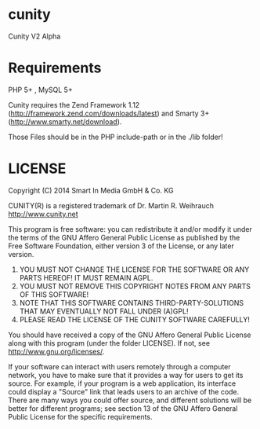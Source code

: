 cunity
======

Cunity V2 Alpha

Requirements
============

PHP 5+ , MySQL 5+

Cunity requires the Zend Framework 1.12 (http://framework.zend.com/downloads/latest) and 
Smarty 3+ (http://www.smarty.net/download).

Those Files should be in the PHP include-path or in the ./lib folder!

LICENSE
======

Copyright (C) 2014 Smart In Media GmbH & Co. KG

CUNITY(R) is a registered trademark of Dr. Martin R. Weihrauch
http://www.cunity.net

This program is free software: you can redistribute it and/or modify
it under the terms of the GNU Affero General Public License as
published by the Free Software Foundation, either version 3 of the
License, or any later version.

1. YOU MUST NOT CHANGE THE LICENSE FOR THE SOFTWARE OR ANY PARTS HEREOF! IT MUST REMAIN AGPL.
2. YOU MUST NOT REMOVE THIS COPYRIGHT NOTES FROM ANY PARTS OF THIS SOFTWARE!
3. NOTE THAT THIS SOFTWARE CONTAINS THIRD-PARTY-SOLUTIONS THAT MAY EVENTUALLY NOT FALL UNDER (A)GPL!
4. PLEASE READ THE LICENSE OF THE CUNITY SOFTWARE CAREFULLY!

You should have received a copy of the GNU Affero General Public License
along with this program (under the folder LICENSE).
If not, see <http://www.gnu.org/licenses/>.

If your software can interact with users remotely through a computer network,
you have to make sure that it provides a way for users to get its source.
For example, if your program is a web application, its interface could display
a "Source" link that leads users to an archive of the code. There are many ways
you could offer source, and different solutions will be better for different programs;
see section 13 of the GNU Affero General Public License for the specific requirements.
